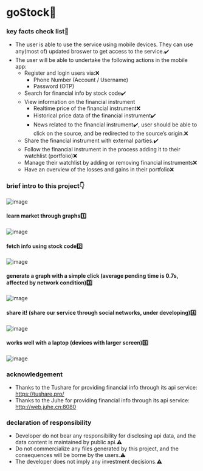 # goStock🚀
### key facts check list📝
* The user is able to use the service using mobile devices. They can use any(most of) updated broswer to get access to the service.✔️
* The user will be able to undertake the following actions in the mobile app:
  * Register and login users via:❌
    * Phone Number (Account / Username)
    * Password (OTP)
  * Search for financial info by stock code✔️
  * View information on the financial instrument
    * Realtime price of the financial instrument❌
    * Historical price data of the financial instrument✔️
    * News related to the financial instrument✔️, user should be able to click on the source, and be redirected to the source’s origin.❌
  * Share the financial instrument with external parties.✔️
  * Follow the financial instrument in the process adding it to their watchlist (portfolio)❌
  * Manage their watchlist by adding or removing financial instruments❌
  * Have an overview of the losses and gains in their portfolio❌
### brief intro to this project👇
![image](https://user-images.githubusercontent.com/78016917/175942048-0a763497-2161-4328-80cf-b29dcdc545ad.png)
#### learn market through graphs1️⃣
![image](https://user-images.githubusercontent.com/78016917/175943501-b2fdf96a-be41-4ce5-bea4-994145dc7d92.png)
#### fetch info using stock code2️⃣
![image](https://user-images.githubusercontent.com/78016917/175943727-bfd95db5-7266-49ea-b9e5-d765464ddfe8.png)
#### generate a graph with a simple click (average pending time is 0.7s, affected by network condition)3️⃣
![image](https://user-images.githubusercontent.com/78016917/175943908-d80138e4-2bfa-424d-9fb3-3e7a6f48f136.png)
#### share it! (share our service through social networks, under developing)4️⃣
![image](https://user-images.githubusercontent.com/78016917/175944192-5abd3b83-95e7-4a0c-9799-a5ec1bec3fb5.png)
#### works well with a laptop (devices with larger screen)5️⃣
![image](https://user-images.githubusercontent.com/78016917/175946305-5edefe0e-656f-43a6-b991-1df0f32bc2ff.png)

### acknowledgement
- Thanks to the Tushare for providing financial info through its api service: https://tushare.pro/
- Thanks to the Juhe for providing financial info through its api service: http://web.juhe.cn:8080
### declaration of responsibility
- Developer do not bear any responsibility for disclosing api data, and the data content is maintained by public api.⚠️
- Do not commercialize any files generated by this project, and the consequences will be borne by the users.⚠️
- The developer does not imply any investment decisions.⚠️
